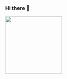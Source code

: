 ### Hi there 👋

<img height="180em" src="https://github-readme-stats.vercel.app/api?username=RiyaKumar00&show_icons=true&hide_border=true&&count_private=true&include_all_commits=true" />

<!--
**RiyaKumar00/RiyaKumar00** is a ✨ _special_ ✨ repository because its `README.md` (this file) appears on your GitHub profile.

Here are some ideas to get you started:

- 🔭 I’m currently working on ...
- 🌱 I’m currently learning ...
- 👯 I’m looking to collaborate on ...
- 🤔 I’m looking for help with ...
- 💬 Ask me about ...
- 📫 How to reach me: ...
- 😄 Pronouns: ...
- ⚡ Fun fact: ...
-->
